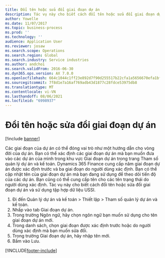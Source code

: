 ```yaml
---
title: Đổi tên hoặc sửa đổi giai đoạn dự án
description: Tác vụ này cho biết cách đổi tên hoặc sửa đổi giai đoạn dự án.
author: Yowelle
ms.date: 11/07/2017
ms.topic: business-process
ms.prod: ''
ms.technology: ''
audience: Application User
ms.reviewer: josaw
ms.search.scope: Operations
ms.search.region: Global
ms.search.industry: Service industries
ms.author: andchoi
ms.search.validFrom: 2016-06-30
ms.dyn365.ops.version: AX 7.0.0
ms.openlocfilehash: 664c1044c1ff23e892d7f90d255517b22cfa1a5656670efa1bf15339c5ae2112
ms.sourcegitcommit: 7f8d1e7a16af769adb43d1877c28fdce53975db8
ms.translationtype: MT
ms.contentlocale: vi-VN
ms.lasthandoff: 08/06/2021
ms.locfileid: "6998937"
---
```

# <a name="rename-or-modify-a-project-stage"></a>Đổi tên hoặc sửa đổi giai đoạn dự án

[!include [banner](../../includes/banner.md)]

Các giai đoạn của dự án có thể đóng vai trò như một hướng dẫn cho vòng đời của dự án. Bạn có thể xác định các giai đoạn dự án mà bạn muốn đưa vào các dự án của mình trong khu vực Giai đoạn dự án trong trang Tham số quản lý dự án và kế toán. Dynamics 365 Finance cung cấp năm giai đoạn dự án được xác định trước và ba giai đoạn do người dùng xác định. Bạn có thể cập nhật tên của giai đoạn dự án mà bạn đang sử dụng để theo dõi tiến độ của các dự án. Bạn cũng có thể cung cấp tên cho các tên trạng thái do người dùng xác định. Tác vụ này cho biết cách đổi tên hoặc sửa đổi giai đoạn dự án và sử dụng tập hợp dữ liệu USSI.

1. Đi đến Quản lý dự án và kế toán > Thiết lập > Tham số quản lý dự án và kế toán.
2. Nhấp vào tab Giai đoạn dự án.
3. Trong trường Ngôn ngữ, hãy chọn ngôn ngữ bạn muốn sử dụng cho tên giai đoạn dự án mới.
4. Trong danh sách, chọn giai đoạn được xác định trước hoặc do người dùng xác định mà bạn muốn sửa đổi. 
5. Trong trường Giai đoạn dự án, hãy nhập tên mới.
6. Bấm vào Lưu.


[!INCLUDE[footer-include](../../includes/footer-banner.md)]